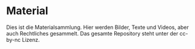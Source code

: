 # Material
Dies ist die Materialsammlung. Hier werden Bilder, Texte und Videos, aber auch Rechtliches gesammelt. Das gesamte Repository steht unter der cc-by-nc Lizenz. 
